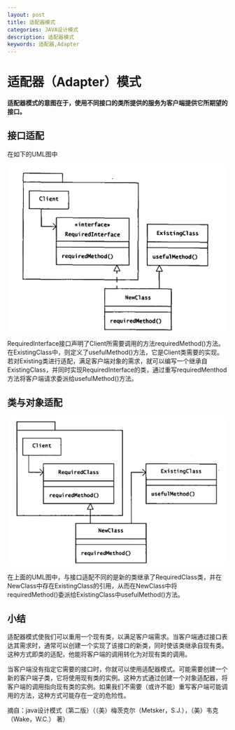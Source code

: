 ```yaml
---
layout: post
title: 适配器模式
categories: JAVA设计模式
description: 适配器模式
keywords: 适配器,Adapter
---
```


# 适配器（Adapter）模式

**适配器模式的意图在于，使用不同接口的类所提供的服务为客户端提供它所期望的接口。**

## 接口适配

在如下的UML图中

![](/images/posts/design_pattern/adapter_1.png)

RequiredInterface接口声明了Client所需要调用的方法requiredMethod()方法。在ExistingClass中，则定义了usefulMethod()方法，它是Client类需要的实现。若对Existing类进行适配，满足客户端对象的需求，就可以编写一个继承自ExistingClass，并同时实现RequiredInterface的类，通过重写requiredMenthod方法将客户端请求委派给usefulMethod()方法。

## 类与对象适配

![](/images/posts/design_pattern/adapter_2.png)

在上面的UML图中，与接口适配不同的是新的类继承了RequiredClass类，并在NewClass中存在ExistingClass的引用，从而在NewClass中将requiredMethod()委派给ExistingClass中usefulMethod()方法。

## 小结

适配器模式使我们可以重用一个现有类，以满足客户端需求。当客户端通过接口表达其需求时，通常可以创建一个实现了该接口的新类，同时使该类继承自现有类。这种方式即类的适配，他能将客户端的调用转化为对现有类的调用。

当客户端没有指定它需要的接口时，你就可以使用适配器模式。可能需要创建一个新的客户端子类，它将使用现有类的实例。这种方式通过创建一个对象适配器，将客户端的调用指向现有类的实例。如果我们不需要（或许不能）重写客户端可能调用的方法，这种方式可能存在一定的危险性。
















摘自：java设计模式（第二版）（（美）梅茨克尔（Metsker，S.J.），（美）韦克（Wake，W.C.） 著）